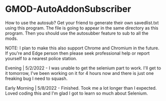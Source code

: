 # GMOD-AutoAddonSubscriber
How to use the autosub?
Get your friend to generate their own savedlist.txt using this program. The file is going to appear in the same directory as this program. 
Then you should use the autosubber feature to sub to all the mods.

NOTE: I plan to make this also support Chrome and Chromium in the future. If you're and Edge person then please seek professional help or report yourself to a nearest police station.

Evening | 5/2/2022 - I was unable to get the selenium part to work. I'll get to it tomorrow, I've been working on it for 4 hours now and there is just one freaking bug I need to squash.

Early Morning | 5/8/2022 - Finished. Took me a lot longer than I expected. Loved coding this and I'm glad I got to learn so much about Selenium.
